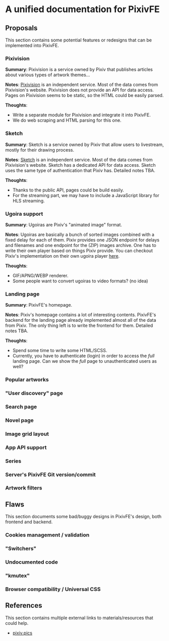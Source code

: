 # A unified documentation for PixivFE

## Proposals

This section contains some potential features or redesigns that can be implemented into PixivFE.

### Pixivision
**Summary**: Pixivision is a service owned by Pixiv that publishes articles about various types of artwork themes...

**Notes**: [Pixivision](https://www.pixivision.net/en/) is an independent service. Most of the data comes from Pixivision's website.
Pixivision does not provide an API for data access. Pages on Pixivision seems to be static, so the HTML could be easily parsed.

**Thoughts**:
- Write a separate module for Pixivision and integrate it into PixivFE.
- We do web scraping and HTML parsing for this one.

### Sketch

**Summary**: Sketch is a service owned by Pixiv that allow users to livestream, mostly for their drawing process.

**Notes**: [Sketch](https://sketch.pixiv.net/) is an independent service. Most of the data comes from Pixivision's website.
Sketch has a dedicated API for data access. Sketch uses the same type of authentication that Pixiv has.
Detailed notes TBA.

**Thoughts**:
- Thanks to the public API, pages could be build easily.
- For the streaming part, we may have to include a JavaScript library for HLS streaming.

### Ugoira support

**Summary**: Ugoiras are Pixiv's "animated image" format.

**Notes**: Ugoiras are basically a bunch of sorted images combined with a fixed delay for each of them. Pixiv provides one JSON endpoint for delays and filenames
and one endpoint for the (ZIP) images archive.
One has to write their own player based on things Pixiv provide.
You can checkout Pixiv's implementation on their own ugoira player [here](https://github.com/pixiv/zip_player).

**Thoughts**:
- GIF/APNG/WEBP renderer.
- Some people want to convert ugoiras to video formats? (no idea)

### Landing page

**Summary**: PixivFE's homepage.

**Notes**: Pixiv's homepage contains a lot of interesting contents.
PixivFE's backend for the landing page already implemented almost all of the data from Pixiv.
The only thing left is to write the frontend for them. Detailed notes TBA.

**Thoughts**:
- Spend some time to write some HTML/SCSS.
- Currently, you have to authenticate (login) in order to access the *full* landing page. Can we show the *full* page to unauthenticated users as well?

### Popular artworks
### "User discovery" page
### Search page
### Novel page
### Image grid layout
### App API support
### Series
### Server's PixivFE Git version/commit
### Artwork filters

## Flaws

This section documents some bad/buggy designs in PixivFE's design, both frontend and backend.

### Cookies management / validation
### "Switchers"
### Undocumented code
### "kmutex"
### Browser compatibility / Universal CSS

## References

This section contains multiple external links to materials/resources that could help.

- [pixiv.pics](https://www.pixiv.pics/)
